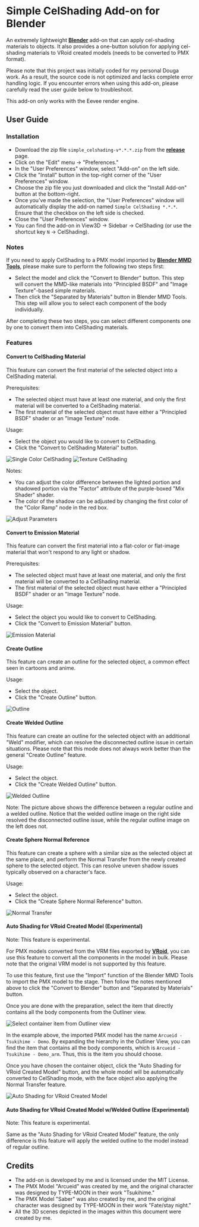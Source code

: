 # Simple CelShading Add-on for Blender

An extremely lightweight [**Blender**](https://www.blender.org) add-on that can apply cel-shading materials to objects. It also provides a one-button solution for applying cel-shading materials to VRoid created models (needs to be converted to PMX format).

Please note that this project was initially coded for my personal Douga work. As a result, the source code is not optimized and lacks complete error handling logic. If you encounter errors when using this add-on, please carefully read the user guide below to troubleshoot.

This add-on only works with the Eevee render engine.

## User Guide

### Installation
- Download the zip file `simple_celshading-v*.*.*.zip` from the [**release**](https://github.com/Xiaohan-Tian/celshading/releases) page.
- Click on the "Edit" menu -> "Preferences."
- In the "User Preferences" window, select "Add-on" on the left side.
- Click the "Install" button in the top-right corner of the "User Preferences" window.
- Choose the zip file you just downloaded and click the "Install Add-on" button at the bottom-right.
- Once you've made the selection, the "User Preferences" window will automatically display the add-on named `Simple CelShading *.*.*`. Ensure that the checkbox on the left side is checked.
- Close the "User Preferences" window.
- You can find the add-on in View3D -> Sidebar -> CelShading (or use the shortcut key `N` -> CelShading).

### Notes
If you need to apply CelShading to a PMX model imported by [**Blender MMD Tools**](https://github.com/UuuNyaa/blender_mmd_tools/tree/main), please make sure to perform the following two steps first:
- Select the model and click the "Convert to Blender" button. This step will convert the MMD-like materials into "Principled BSDF" and "Image Texture"-based simple materials.
- Then click the "Separated by Materials" button in Blender MMD Tools. This step will allow you to select each component of the body individually.

After completing these two steps, you can select different components one by one to convert them into CelShading materials.

### Features

#### Convert to CelShading Material

This feature can convert the first material of the selected object into a CelShading material.

Prerequisites:

- The selected object must have at least one material, and only the first material will be converted to a CelShading material.
- The first material of the selected object must have either a "Principled BSDF" shader or an "Image Texture" node.

Usage:

- Select the object you would like to convert to CelShading.
- Click the "Convert to CelShading Material" button.

![Single Color CelShading](res/guide-01-convert-to-celshading-color.png?raw=true "Single Color CelShading")
![Texture CelShading](res/guide-01-convert-to-celshading-texture.png?raw=true "Texture CelShading")

Notes:

- You can adjust the color difference between the lighted portion and shadowed portion via the "Factor" attribute of the purple-boxed "Mix Shader" shader.
- The color of the shadow can be adjusted by changing the first color of the "Color Ramp" node in the red box.

![Adjust Parameters](res/guide-01-adjust-parameters.png?raw=true "Adjust Parameters")

#### Convert to Emission Material

This feature can convert the first material into a flat-color or flat-image material that won't respond to any light or shadow.

Prerequisites:

- The selected object must have at least one material, and only the first material will be converted to a CelShading material.
- The first material of the selected object must have either a "Principled BSDF" shader or an "Image Texture" node.

Usage:

- Select the object you would like to convert to CelShading.
- Click the "Convert to Emission Material" button.

![Emission Material](res/guide-02-emission.png?raw=true "Emission Material")

#### Create Outline

This feature can create an outline for the selected object, a common effect seen in cartoons and anime.

Usage:

- Select the object.
- Click the "Create Outline" button.

![Outline](res/guide-03-outline.png?raw=true "Outline")

#### Create Welded Outline

This feature can create an outline for the selected object with an additional "Weld" modifier, which can resolve the disconnected outline issue in certain situations. Please note that this mode does not always work better than the general "Create Outline" feature.

Usage:

- Select the object.
- Click the "Create Welded Outline" button.

![Welded Outline](res/guide-04-welded-outline.png?raw=true "Welded Outline")

Note: The picture above shows the difference between a regular outline and a welded outline. Notice that the welded outline image on the right side resolved the disconnected outline issue, while the regular outline image on the left does not.

#### Create Sphere Normal Reference

This feature can create a sphere with a similar size as the selected object at the same place, and perform the Normal Transfer from the newly created sphere to the selected object. This can resolve uneven shadow issues typically observed on a character's face.

Usage:

- Select the object.
- Click the "Create Sphere Normal Reference" button.

![Normal Transfer](res/guide-05-normal-transfer.png?raw=true "Normal Transfer")

#### Auto Shading for VRoid Created Model (Experimental)

Note: This feature is experimental.

For PMX models converted from the VRM files exported by [**VRoid**](https://vroid.com/en/studio), you can use this feature to convert all the components in the model in bulk. Please note that the original VRM model is not supported by this feature.

To use this feature, first use the "Import" function of the Blender MMD Tools to import the PMX model to the stage. Then follow the notes mentioned above to click the "Convert to Blender" button and "Separated by Materials" button.

Once you are done with the preparation, select the item that directly contains all the body components from the Outliner view.

![Select container item from Outliner view](res/06-vroid-pmx-hierarchy.png?raw=true "Select container item from Outliner view")

In the example above, the imported PMX model has the name `Arcueid - Tsukihime - Demo`. By expanding the hierarchy in the Outliner View, you can find the item that contains all the body components, which is `Arcueid - Tsukihime - Demo_arm`. Thus, this is the item you should choose.

Once you have chosen the container object, click the "Auto Shading for VRoid Created Model" button, and the whole model will be automatically converted to CelShading mode, with the face object also applying the Normal Transfer feature.

![Auto Shading for VRoid Created Model](res/guide-06-result.png?raw=true "Auto Shading for VRoid Created Model")

#### Auto Shading for VRoid Created Model w/Welded Outline (Experimental)

Note: This feature is experimental.

Same as the "Auto Shading for VRoid Created Model" feature, the only difference is this feature will apply the welded outline to the model instead of regular outline.

## Credits
- The add-on is developed by me and is licensed under the MIT License.
- The PMX Model "Arcueid" was created by me, and the original character was designed by TYPE-MOON in their work "Tsukihime."
- The PMX Model "Saber" was also created by me, and the original character was designed by TYPE-MOON in their work "Fate/stay night."
- All the 3D scenes depicted in the images within this document were created by me.

